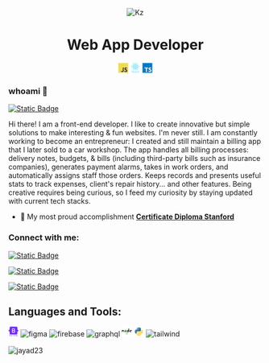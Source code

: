 <p align="center">
  <img src="https://i.ibb.co/CK4v2Y7/Screenshot-2024-04-09-at-21-21-02-removebg-preview.png" width="140" height="75" alt="Kz" />
</p>
<h1 align="center">Web App Developer</h1>
<p align="center"> <img src="https://raw.githubusercontent.com/devicons/devicon/master/icons/javascript/javascript-original.svg" alt="javascript" width="20" height="20" /> <img src="https://raw.githubusercontent.com/devicons/devicon/master/icons/react/react-original-wordmark.svg" alt="react" width="20" height="20" /> <img src="https://raw.githubusercontent.com/devicons/devicon/master/icons/typescript/typescript-original.svg" alt="typescript" width="20" height="20" /></p>

### whoami 🌱 
<a href="https://kike-vanegas-dev.vercel.app/home" alt="personal_professional" target="_blank">

  ![Static Badge](https://img.shields.io/badge/Personal_Portfolio-portfolio_portfolio?style=for-the-badge)
  
</a>
Hi there! 
I am a front-end developer. I like to create innovative but simple solutions to make interesting & fun websites. I'm never still. I am constantly working to become an entrepreneur: I created and still maintain a billing app that I later sold to a car workshop. The app handles all billing processes: delivery notes, budgets, & bills (including third-party bills such as insurance companies), generates payment alarms, takes in work orders, and automatically assigns staff those orders. Keeps records and presents useful stats to track expenses, client's repair history... and other features. 
Being creative requires being curious, so I feed my curiosity by staying updated with current tech stacks.


- 🤩 My most proud accomplishment **<a href="https://drive.google.com/file/d/1-TJIUb15pilWP8U_rpdiIphUBzl6WGkR/view?usp=sharing" alt="stanford_diploma" target="_blank">Certificate Diploma Stanford</a>**

<h3 align="left">Connect with me:</h3>
<a align="left" href="https://stackoverflow.com/users/18069936/kz-3" alt="/users/18069936/kz-3" target="_blank"> 
  
 ![Static Badge](https://img.shields.io/badge/stackoverflow-follow?style=for-the-badge&logo=stackoverflow&logoColor=%23DC6B19&labelColor=%23FFC470&color=%23DC6B19&link=https%3A%2F%2Fstackoverflow.com%2Fusers%2F18069936%2Fkz-3)

</a>
<a align="left" href="https://www.linkedin.com/in/jaidervanegas23/" alt="/in/jaidervanegas23/" target="_blank"> 
  
  ![Static Badge](https://img.shields.io/badge/linkedin-follow?style=for-the-badge&logo=linkedin&logoColor=%230E46A3&labelColor=%239AC8CD&color=%230E46A3)

</a>
<a href="https://twitter.com/kikevngz" target="_blank">

  ![Static Badge](https://img.shields.io/badge/twitter-follow?style=for-the-badge&logo=x&logoColor=%23141E46&labelColor=%239AC8CD&color=%23141E46)
  
</a>

## Languages and Tools:
<p align="left"><img src="https://raw.githubusercontent.com/devicons/devicon/master/icons/bootstrap/bootstrap-plain-wordmark.svg" alt="bootstrap" width="20" height="20"/> <img src="https://www.vectorlogo.zone/logos/figma/figma-icon.svg" alt="figma" width="20" height="20"/> <img src="https://www.vectorlogo.zone/logos/firebase/firebase-icon.svg" alt="firebase" width="20" height="20"/> <img src="https://www.vectorlogo.zone/logos/graphql/graphql-icon.svg" alt="graphql" width="20" height="20"/> <img src="https://raw.githubusercontent.com/devicons/devicon/master/icons/nodejs/nodejs-original-wordmark.svg" alt="nodejs" width="20" height="20"/> <img src="https://raw.githubusercontent.com/devicons/devicon/master/icons/python/python-original.svg" alt="python" width="20" height="20"/> <img src="https://www.vectorlogo.zone/logos/tailwindcss/tailwindcss-icon.svg" alt="tailwind" width="20" height="20"/></p>

<p><img align="center" src="https://github-readme-stats.vercel.app/api/top-langs?username=jayad23&show_icons=true&locale=en&layout=compact" alt="jayad23" /></p>
